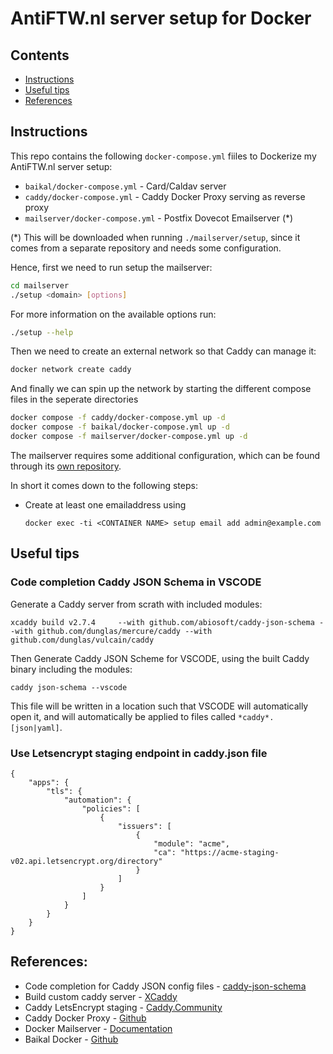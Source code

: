 # AntiFTW.nl server setup for Docker 

## Contents

- [Instructions](#instructions)
- [Useful tips](#useful-tips)
- [References](#references)

## Instructions

This repo contains the following `docker-compose.yml` fiiles to Dockerize my AntiFTW.nl server setup:

- `baikal/docker-compose.yml` - Card/Caldav server
- `caddy/docker-compose.yml` - Caddy Docker Proxy serving as reverse proxy
- `mailserver/docker-compose.yml` - Postfix Dovecot Emailserver (*)

(*) This will be downloaded when running `./mailserver/setup`, since it comes from a separate repository and needs some configuration. 

Hence, first we need to run setup the mailserver:

```bash
cd mailserver
./setup <domain> [options]
```
For more information on the available options run:

```bash
./setup --help
```
Then we need to create an external network so that Caddy can manage it:

```bash
docker network create caddy
```
And finally we can spin up the network by starting the different compose files in the seperate directories
```bash
docker compose -f caddy/docker-compose.yml up -d
docker compose -f baikal/docker-compose.yml up -d
docker compose -f mailserver/docker-compose.yml up -d
```

The mailserver requires some additional configuration, which can be found through its [own repository](https://github.com/antiftw/docker-mailserver).

In short it comes down to the following steps:

- Create at least one emailaddress using 

   ```docker exec -ti <CONTAINER NAME> setup email add admin@example.com```

## Useful tips

### Code completion Caddy JSON Schema in VSCODE

Generate a Caddy server from scrath with included modules:

`xcaddy build v2.7.4     --with github.com/abiosoft/caddy-json-schema --with github.com/dunglas/mercure/caddy --with github.com/dunglas/vulcain/caddy`

Then Generate Caddy JSON Scheme for VSCODE, using the built Caddy binary including the modules:

`caddy json-schema --vscode`

This file will be written in a location such that VSCODE will automatically open it, and will automatically be applied to files called `*caddy*.[json|yaml]`.

### Use Letsencrypt staging endpoint in caddy.json file

```
{
	"apps": {
		"tls": {
			"automation": {
				"policies": [
					{
						"issuers": [
							{
								"module": "acme",
								"ca": "https://acme-staging-v02.api.letsencrypt.org/directory"
							}
						]
					}
				]
			}
		}
	}
}

```

## References:
 - Code completion for Caddy JSON config files - [caddy-json-schema](https://github.com/abiosoft/caddy-json-schema)
 - Build custom caddy server - [XCaddy](https://github.com/caddyserver/xcaddy)
 - Caddy LetsEncrypt staging - [Caddy.Community](https://caddy.community/t/how-to-use-lets-encrypt-staging-endpoint-with-caddy/18514)
 - Caddy Docker Proxy - [Github](https://github.com/lucaslorentz/caddy-docker-proxy)
 - Docker Mailserver - [Documentation](https://docker-mailserver.github.io/docker-mailserver/latest/)
 - Baikal Docker - [Github](https://registry.hub.docker.com/r/ckulka/baikal/)